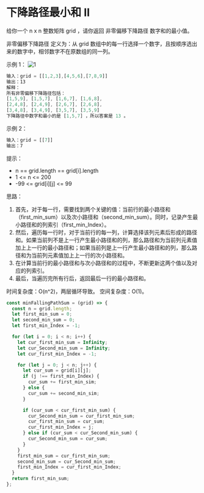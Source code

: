 # 下降路径最小和 II

给你一个 n x n 整数矩阵 grid ，请你返回 非零偏移下降路径 数字和的最小值。

非零偏移下降路径 定义为：从 grid 数组中的每一行选择一个数字，且按顺序选出来的数字中，相邻数字不在原数组的同一列。

示例 1：
![1](https://assets.leetcode.com/uploads/2021/08/10/falling-grid.jpg)

```javascript
输入：grid = [[1,2,3],[4,5,6],[7,8,9]]
输出：13
解释：
所有非零偏移下降路径包括：
[1,5,9], [1,5,7], [1,6,7], [1,6,8],
[2,4,8], [2,4,9], [2,6,7], [2,6,8],
[3,4,8], [3,4,9], [3,5,7], [3,5,9]
下降路径中数字和最小的是 [1,5,7] ，所以答案是 13 。
```

示例 2：

```javascript
输入：grid = [[7]]
输出：7
```

提示：

- n == grid.length == grid[i].length
- 1 <= n <= 200
- -99 <= grid[i][j] <= 99

思路：

1. 首先，对于每一行，需要找到两个关键的值：当前行的最小路径和（first_min_sum）以及次小路径和（second_min_sum）。同时，记录产生最小路径和的列索引（first_min_Index）。
2. 然后，遍历每一行时，对于当前行的每一列，计算选择该列元素后形成的路径和。如果当前列不是上一行产生最小路径和的列，那么路径和为当前列元素值加上上一行的最小路径和；如果当前列是上一行产生最小路径和的列，那么路径和为当前列元素值加上上一行的次小路径和。
3. 在计算当前行的最小路径和与次小路径和的过程中，不断更新这两个值以及对应的列索引。
4. 最后，当遍历完所有行后，返回最后一行的最小路径和。

时间复杂度：O(n^2)，两层循环导致。
空间复杂度：O(1)。

```javascript
const minFallingPathSum = (grid) => {
  const n = grid.length;
  let first_min_sum = 0;
  let second_min_sum = 0;
  let first_min_Index = -1;

  for (let i = 0; i < n; i++) {
    let cur_first_min_sum = Infinity;
    let cur_Second_min_sum = Infinity;
    let cur_first_min_Index = -1;

    for (let j = 0; j < n; j++) {
      let cur_sum = grid[i][j];
      if (j !== first_min_Index) {
        cur_sum += first_min_sim;
      } else {
        cur_sum += second_min_sim;
      }

      if (cur_sum < cur_first_min_sum) {
        cur_Second_min_sum = cur_first_min_sum;
        cur_first_min_sum = cur_sum;
        cur_first_min_Index = j;
      } else if (cur_sum < cur_Second_min_sum) {
        cur_Second_min_sum = cur_sum;
      }
    }
    first_min_sum = cur_first_min_sum;
    second_min_sum = cur_Second_min_sum;
    first_min_Index = cur_first_min_Index;
  }
  return first_min_sum;
};
```
